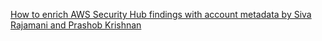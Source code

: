 
[How to enrich AWS Security Hub findings with account metadata by Siva Rajamani and Prashob Krishnan](https://aws.amazon.com/blogs/security/how-to-enrich-aws-security-hub-findings-with-account-metadata/)